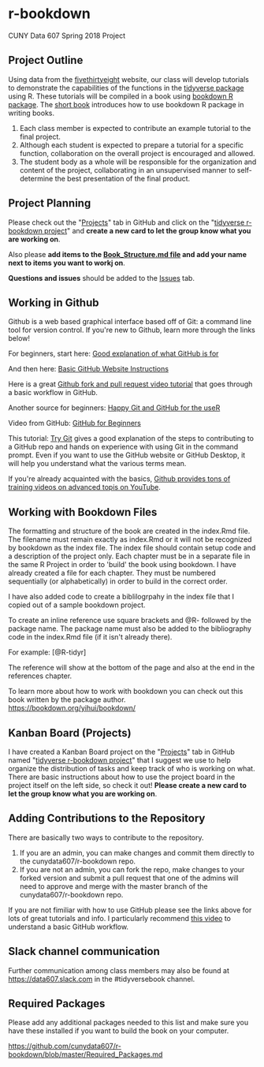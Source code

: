 # r-bookdown

CUNY Data 607 Spring 2018 Project

## Project Outline

Using data from the [fivethirtyeight](http://fivethirtyeight.com/) website, our class will develop tutorials to demonstrate the capabilities of the functions in the [tidyverse package](https://www.tidyverse.org/) using R. These tutorials will be compiled in a book using [bookdown R package](https://cran.rstudio.com/web/packages/bookdown/index.html). The [short book](https://bookdown.org/yihui/bookdown/) introduces how to use bookdown R package in writing books.

1. Each class member is expected to contribute an example tutorial to the final project.  
2. Although each student is expected to prepare a tutorial for a specific function, collaboration on the overall project is encouraged and allowed.
2. The student body as a whole will be responsible for the organization and content of the project, collaborating in an unsupervised manner to self-determine the best presentation of the final product.

## Project Planning

Please check out the "[Projects](https://github.com/cunydata607/r-bookdown/projects)" tab in GitHub and click on the "[tidyverse r-bookdown project](https://github.com/cunydata607/r-bookdown/projects/1)" and **create a new card to let the group know what you are working on**.  

Also please **add items to the [Book_Structure.md file](https://github.com/cunydata607/r-bookdown/blob/master/Book_Structure.md) and add your name next to items you want to workj on**.

**Questions and issues** should be added to the [Issues](https://github.com/cunydata607/r-bookdown/issues) tab.

## Working in Github

Github is a web based graphical interface based off of Git: a command line tool for version control. If you're new to Github, learn more through the links below!

For beginners, start here: [Good explanation of what GitHub is for](https://www.howtogeek.com/180167/htg-explains-what-is-github-and-what-do-geeks-use-it-for/)

And then here: [Basic GitHub Website Instructions](https://guides.github.com/activities/hello-world/)

Here is a great [Github fork and pull request video tutorial](https://www.youtube.com/watch?v=yr6IzOGoMsQ) that goes through a basic workflow in GitHub.

Another source for beginners: [Happy Git and GitHub for the useR](http://happygitwithr.com/)

Video from GitHub: [GitHub for Beginners](https://resources.github.com/webcasts/GitHub-for-beginners/?utm_source=announcement&utm_medium=email&utm_campaign=gh-for-beginners-follow-up&elqTrackId=5e3f26814be04d1f81c4865816946a24&elq=384f5c0a35964e25a0108bbfbd78b5b3&elqaid=424&elqat=1&elqCampaignId=165)

This tutorial: [Try Git](https://try.github.io/levels/1/challenges/1) gives a good explanation of the steps to contributing to a GitHub repo and hands on experience with using Git in the command prompt. Even if you want to use the GitHub website or GitHub Desktop, it will help you understand what the various terms mean.

If you're already acquainted with the basics, [Github provides tons of training videos on advanced topis on YouTube](https://www.youtube.com/user/GitHubGuides/videos).

## Working with Bookdown Files

The formatting and structure of the book are created in the index.Rmd file. The filename must remain exactly as index.Rmd or it will not be recognized by bookdown as the index file. The index file should contain setup code and a description of the project only.  Each chapter must be in a separate file in the same R Project in order to 'build' the book using bookdown.  I have already created a file for each chapter.  They must be numbered sequentially (or alphabetically) in order to build in the correct order.  

I have also added code to create a biblilogrpahy in the index file that I copied out of a sample bookdown project.  

To create an inline reference use square brackets and \@R- followed by the package name. The package name must also be added to the bibliography code in the index.Rmd file (if it isn't already there).

For example: 
[@R-tidyr]

The reference will show at the bottom of the page and also at the end in the references chapter.

To learn more about how to work with bookdown you can check out this book written by the package author.  
<https://bookdown.org/yihui/bookdown/>

## Kanban Board (Projects)

I have created a Kanban Board project on the "[Projects](https://github.com/cunydata607/r-bookdown/projects)" tab in GitHub named "[tidyverse r-bookdown project](https://github.com/cunydata607/r-bookdown/projects/1)" that I suggest we use to help organize the distribution of tasks and keep track of who is working on what.  There are basic instructions about how to use the project board in the project itself on the left side, so check it out! **Please create a new card to let the group know what you are working on**.  

## Adding Contributions to the Repository

There are basically two ways to contribute to the repository.

1. If you are an admin, you can make changes and commit them directly to the cunydata607/r-bookdown repo. 
2. If you are not an admin, you can fork the repo, make changes to your forked version and submit a pull request that one of the admins will need to approve and merge with the master branch of the cunydata607/r-bookdown repo.  

If you are not fimiliar with how to use GitHub please see the links above for lots of great tutorials and info.  I particularly recommend [this video](https://www.youtube.com/watch?v=yr6IzOGoMsQ) to understand a basic GitHub workflow.

## Slack channel communication

Further communication among class members may also be found at https://data607.slack.com in the #tidyversebook channel.

## Required Packages

Please add any additional packages needed to this list and make sure you have these installed if you want to build the book on your computer.

https://github.com/cunydata607/r-bookdown/blob/master/Required_Packages.md
